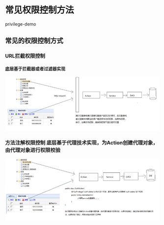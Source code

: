 # 常见权限控制方法

privilege-demo

## 常见的权限控制方式 

###  URL拦截权限控制 

#### 底层基于拦截器或者过滤器实现

![](../../.gitbook/assets/image%20%2860%29.png)

###  方法注解权限控制 底层基于代理技术实现，为Action创建代理对象，由代理对象进行权限校验

![](../../.gitbook/assets/image%20%2838%29.png)




